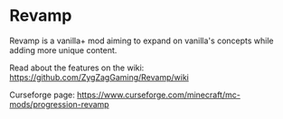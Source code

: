 # Revamp

Revamp is a vanilla+ mod aiming to expand on vanilla's concepts while adding more unique content.

Read about the features on the wiki: https://github.com/ZygZagGaming/Revamp/wiki

Curseforge page: https://www.curseforge.com/minecraft/mc-mods/progression-revamp
